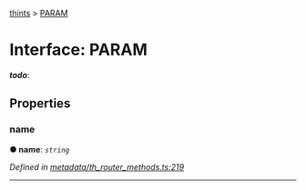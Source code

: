 [thints](../README.md) > [PARAM](../interfaces/param.md)



# Interface: PARAM

*__todo__*: 



## Properties
<a id="name"></a>

###  name

**●  name**:  *`string`* 

*Defined in [metadata/th_router_methods.ts:219](https://github.com/murilopl/ThinTS/blob/1882421/src/metadata/th_router_methods.ts#L219)*





___


